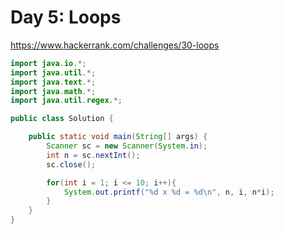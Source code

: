 # Day 5: Loops

https://www.hackerrank.com/challenges/30-loops

```java
import java.io.*;
import java.util.*;
import java.text.*;
import java.math.*;
import java.util.regex.*;

public class Solution {

    public static void main(String[] args) {
        Scanner sc = new Scanner(System.in);
        int n = sc.nextInt();
        sc.close();

        for(int i = 1; i <= 10; i++){
            System.out.printf("%d x %d = %d\n", n, i, n*i);
        }
    }
}
```